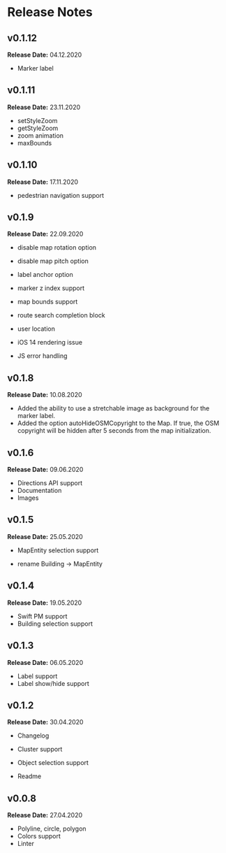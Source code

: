 # Release Notes

## v0.1.12
**Release Date:** 04.12.2020
- Marker label

## v0.1.11
**Release Date:** 23.11.2020
- setStyleZoom
- getStyleZoom
- zoom animation
- maxBounds

## v0.1.10
**Release Date:** 17.11.2020
- pedestrian navigation support

## v0.1.9
**Release Date:** 22.09.2020
- disable map rotation option
- disable map pitch option
- label anchor option
- marker z index support
- map bounds support
- route search completion block
- user location


- iOS 14 rendering issue
- JS error handling

## v0.1.8
**Release Date:** 10.08.2020
- Added the ability to use a stretchable image as background for the marker label.
- Added the option autoHideOSMCopyright to the Map. If true, the OSM copyright will be hidden after 5 seconds from the map initialization.

## v0.1.6
**Release Date:** 09.06.2020
- Directions API support 
- Documentation
- Images

## v0.1.5
**Release Date:** 25.05.2020
- MapEntity selection support 


- rename Building -> MapEntity

## v0.1.4
**Release Date:** 19.05.2020
- Swift PM support
- Building selection support

## v0.1.3
**Release Date:** 06.05.2020
- Label support
- Label show/hide support

## v0.1.2
**Release Date:** 30.04.2020
- Changelog
- Cluster support
- Object selection support


- Readme

## v0.0.8
**Release Date:** 27.04.2020
- Polyline, circle, polygon
- Colors support
- Linter
